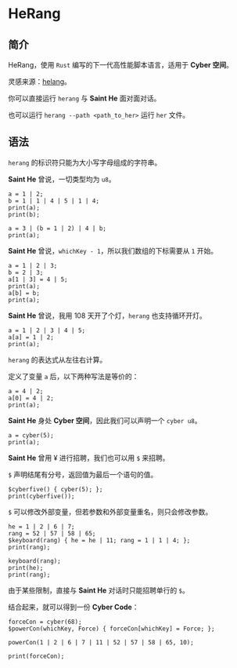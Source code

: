 # HeRang

## 简介

HeRang，使用 `Rust` 编写的下一代高性能脚本语言，适用于 **Cyber 空间**。

灵感来源：[helang](https://github.com/kifuan/helang)。

你可以直接运行 `herang` 与 **Saint He** 面对面对话。

也可以运行 `herang --path <path_to_her>` 运行 `her` 文件。

## 语法

`herang` 的标识符只能为大小写字母组成的字符串。

**Saint He** 曾说，一切类型均为 `u8`。

```code
a = 1 | 2;
b = 1 | 1 | 4 | 5 | 1 | 4;
print(a);
print(b);

a = 3 | (b = 1 | 2) | 4 | b;
print(a);
```

**Saint He** 曾说，`whichKey - 1`，所以我们数组的下标需要从 `1` 开始。

```code
a = 1 | 2 | 3;
b = 2 | 3;
a[1 | 3] = 4 | 5;
print(a);
a[b] = b;
print(a);
```

**Saint He** 曾说，我用 108 天开了个灯，`herang` 也支持循环开灯。

```code
a = 1 | 2 | 3 | 4 | 5;
a[a] = 1 | 2;
print(a);
```

`herang` 的表达式从左往右计算。

定义了变量 `a` 后，以下两种写法是等价的：

```code
a = 4 | 2;
a[0] = 4 | 2;
print(a);
```

**Saint He** 身处 **Cyber 空间**，因此我们可以声明一个 `cyber u8`。

```code
a = cyber(5);
print(a);
```

**Saint He** 曾用 ¥ 进行招聘，我们也可以用 `$` 来招聘。

`$` 声明结尾有分号，返回值为最后一个语句的值。

```code
$cyberfive() { cyber(5); };
print(cyberfive());
```

`$` 可以修改外部变量，但若参数和外部变量重名，则只会修改参数。

```code
he = 1 | 2 | 6 | 7;
rang = 52 | 57 | 58 | 65;
$keyboard(rang) { he = he | 11; rang = 1 | 1 | 4; };
print(rang);

keyboard(rang);
print(he);
print(rang);
```

由于某些限制，直接与 **Saint He** 对话时只能招聘单行的 `$`。

结合起来，就可以得到一份 **Cyber Code**：

```code
forceCon = cyber(68);
$powerCon(whichKey, Force) { forceCon[whichKey] = Force; };

powerCon(1 | 2 | 6 | 7 | 11 | 52 | 57 | 58 | 65, 10);

print(forceCon);
```
